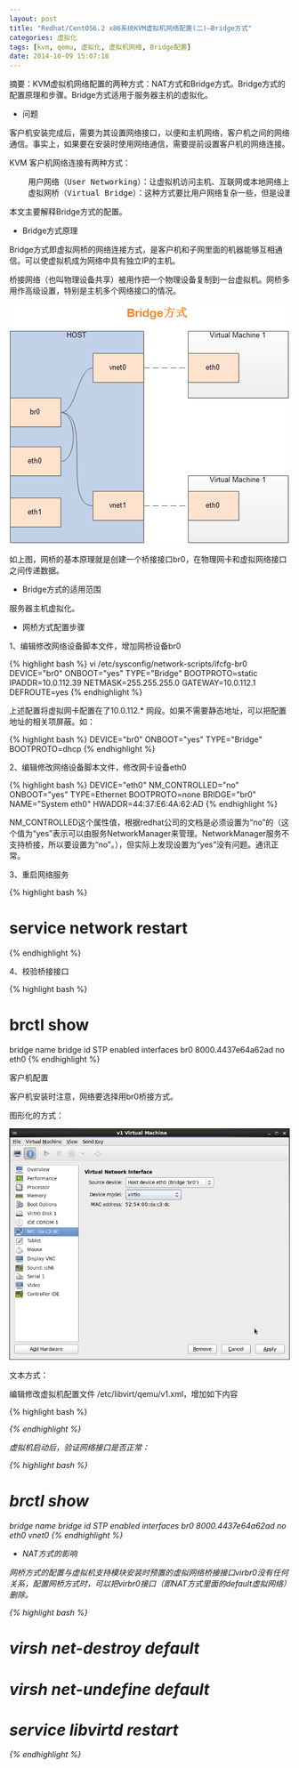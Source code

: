 ```yaml
---
layout: post
title: "Redhat/CentOS6.2 x86系统KVM虚拟机网络配置(二)—Bridge方式"
categories: 虚拟化
tags: [kvm, qemu, 虚拟化, 虚拟机网络, Bridge配置]
date: 2014-10-09 15:07:18
---
```



摘要：KVM虚拟机网络配置的两种方式：NAT方式和Bridge方式。Bridge方式的配置原理和步骤。Bridge方式适用于服务器主机的虚拟化。

* 问题

客户机安装完成后，需要为其设置网络接口，以便和主机网络，客户机之间的网络通信。事实上，如果要在安装时使用网络通信，需要提前设置客户机的网络连接。

KVM 客户机网络连接有两种方式：
<pre>
    用户网络（User Networking）：让虚拟机访问主机、互联网或本地网络上的资源的简单方法，但是不能从网络或其他的客户机访问客户机，性能上也需要大的调整。NAT方式。
    虚拟网桥（Virtual Bridge）：这种方式要比用户网络复杂一些，但是设置好后客户机与互联网，客户机与主机之间的通信都很容易。Bridge方式。
</pre>

本文主要解释Bridge方式的配置。

* Bridge方式原理

Bridge方式即虚拟网桥的网络连接方式，是客户机和子网里面的机器能够互相通信。可以使虚拟机成为网络中具有独立IP的主机。

桥接网络（也叫物理设备共享）被用作把一个物理设备复制到一台虚拟机。网桥多用作高级设置，特别是主机多个网络接口的情况。

<img src="/upload/images/1338191713_7431.PNG" />

如上图，网桥的基本原理就是创建一个桥接接口br0，在物理网卡和虚拟网络接口之间传递数据。


* Bridge方式的适用范围

服务器主机虚拟化。

* 网桥方式配置步骤

1、编辑修改网络设备脚本文件，增加网桥设备br0

{% highlight bash %}
vi /etc/sysconfig/network-scripts/ifcfg-br0
DEVICE="br0"
ONBOOT="yes"
TYPE="Bridge"
BOOTPROTO=static
IPADDR=10.0.112.39
NETMASK=255.255.255.0
GATEWAY=10.0.112.1
DEFROUTE=yes
{% endhighlight %}

上述配置将虚拟网卡配置在了10.0.112.* 网段。如果不需要静态地址，可以把配置地址的相关项屏蔽。如：

{% highlight bash %}
DEVICE="br0"
ONBOOT="yes"
TYPE="Bridge"
BOOTPROTO=dhcp
{% endhighlight %}


2、编辑修改网络设备脚本文件，修改网卡设备eth0

{% highlight bash %}
DEVICE="eth0"
NM_CONTROLLED="no"
ONBOOT="yes"
TYPE=Ethernet
BOOTPROTO=none
BRIDGE="br0"
NAME="System eth0"
HWADDR=44:37:E6:4A:62:AD
{% endhighlight %}

NM_CONTROLLED这个属性值，根据redhat公司的文档是必须设置为“no”的（这个值为“yes”表示可以由服务NetworkManager来管理。NetworkManager服务不支持桥接，所以要设置为“no”。），但实际上发现设置为“yes”没有问题。通讯正常。

3、重启网络服务

{% highlight bash %}
# service network restart
{% endhighlight %}

4、校验桥接接口

{% highlight bash %}
# brctl show
bridge name     bridge id               STP enabled     interfaces
br0             8000.4437e64a62ad       no              eth0
{% endhighlight %}


客户机配置

客户机安装时注意，网络要选择用br0桥接方式。

图形化的方式：

<img src="/upload/images/1338197249_7016.png" />


文本方式：

编辑修改虚拟机配置文件 /etc/libvirt/qemu/v1.xml，增加如下内容

{% highlight bash %}
    <interface type='bridge'>
      <mac address='52:54:00:da:c3:dc'/>
      <source bridge='br0'/>
      <model type='virtio'/>
      <address type='pci' domain='0x0000' bus='0x00' slot='0x03' function='0x0'/>
    </interface>
{% endhighlight %}


虚拟机启动后，验证网络接口是否正常：

{% highlight bash %}
# brctl show
bridge name     bridge id               STP enabled     interfaces
br0             8000.4437e64a62ad       no              eth0
                                                        vnet0
{% endhighlight %}

* NAT方式的影响

网桥方式的配置与虚拟机支持模块安装时预置的虚拟网络桥接接口virbr0没有任何关系，配置网桥方式时，可以把virbr0接口（即NAT方式里面的default虚拟网络）删除。

{% highlight bash %}
# virsh net-destroy default
# virsh net-undefine default
# service libvirtd restart
{% endhighlight %}



